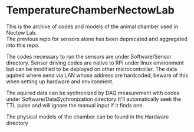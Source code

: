 # TemperatureChamberNectowLab
This is the archive of codes and models of the animal chamber used in Nectow Lab.  
The previous repo for sensors alone has been deprecated and aggregated into this repo.

The codes necessary to run the sensors are under Software/Sensor directory.
 Sensor driving codes are native to RPi under linux environment but can be modified to be deployed on other microcontroller.
 The data aquired where send via LAN whose address are hardcoded, beware of this when setting up hardware and environment.
 
The aquired data can be sychronized by DAQ measurement with codes under Software/DataSychronization directory
  It'll automatically seek the TTL pulse and will ignore the manual input if it finds one. 
  
The physical models of the chamber can be found in the Hardware directory 
